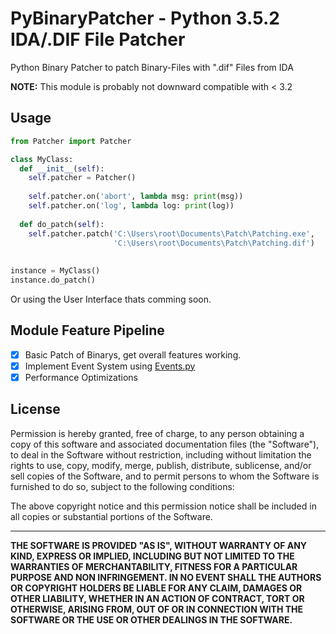 # PyBinaryPatcher - Python 3.5.2 IDA/.DIF File Patcher
Python Binary Patcher to patch Binary-Files with ".dif" Files from IDA

<b>NOTE:</b> This module is probably not downward compatible with < 3.2

## Usage
````python
from Patcher import Patcher

class MyClass:
  def __init__(self):
    self.patcher = Patcher()
    
    self.patcher.on('abort', lambda msg: print(msg))
    self.patcher.on('log', lambda log: print(log))
  
  def do_patch(self):
    self.patcher.patch('C:\Users\root\Documents\Patch\Patching.exe', 
                       'C:\Users\root\Documents\Patch\Patching.dif')
                       
  
instance = MyClass()
instance.do_patch()
````
Or using the User Interface thats comming soon.

## Module Feature Pipeline
- [x] Basic Patch of Binarys, get overall features working.
- [x] Implement Event System using [Events.py](https://github.com/Lepstr/PyEvent)
- [x] Performance Optimizations

## License
Permission is hereby granted, free of charge, to any person obtaining a copy of this software and associated documentation files (the "Software"), to deal in the Software without restriction, including without limitation the rights to use, copy, modify, merge, publish, distribute, sublicense, and/or sell copies of the Software, and to permit persons to whom the Software is furnished to do so, subject to the following conditions:

The above copyright notice and this permission notice shall be included in all copies or substantial portions of the Software.
<hr />
<b>THE SOFTWARE IS PROVIDED "AS IS", WITHOUT WARRANTY OF ANY KIND, EXPRESS OR IMPLIED, INCLUDING BUT NOT LIMITED TO THE WARRANTIES OF MERCHANTABILITY, FITNESS FOR A PARTICULAR PURPOSE AND NON INFRINGEMENT. IN NO EVENT SHALL THE AUTHORS OR COPYRIGHT HOLDERS BE LIABLE FOR ANY CLAIM, DAMAGES OR OTHER LIABILITY, WHETHER IN AN ACTION OF CONTRACT, TORT OR OTHERWISE, ARISING FROM, OUT OF OR IN CONNECTION WITH THE SOFTWARE OR THE USE OR OTHER DEALINGS IN THE SOFTWARE.</b>
